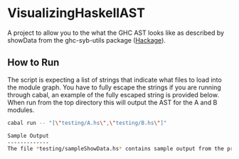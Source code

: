 VisualizingHaskellAST
=====================

A project to allow you to the what the GHC AST looks like as described by showData from the ghc-syb-utils package ([Hackage](http://hackage.haskell.org/package/ghc-syb-utils)).

How to Run
----------

The script is expecting a list of strings that indicate what files to load into the module graph. You have to fully escape the strings if you are running through cabal, an example of the fully escaped string is provided below. When run from the top directory this will output the AST for the A and B modules.

```bash
cabal run -- "[\"testing/A.hs\",\"testing/B.hs\"]"

Sample Output
-------------
The file *testing/sampleShowData.hs* contains sample output from the program running on A.hs and B.hs. It has the .hs file extension but is not an actual haskell file. The output is *similar enough* to Haskell code that syntax highlighting helps make the output much more readable.

